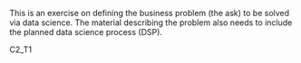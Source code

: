 This is an exercise on defining the business problem (the ask) to be solved via data science.
The material describing the problem also needs to include the planned data science process (DSP).

C2_T1
